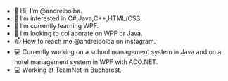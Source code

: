 - 👋 Hi, I’m @andreibolba.
- 👀 I’m interested in C#,Java,C++,HTML/CSS.
- 🌱 I’m currently learning WPF.
- 💞️ I’m looking to collaborate on WPF or Java.
- 📫 How to reach me @andreibolba on instagram.
- 💻 Currently working on a school management system in Java and on a hotel management system in WPF with ADO.NET.
- 💻 Working at TeamNet in Bucharest. 
<!---
andreibolba/andreibolba is a ✨ special ✨ repository because its `README.md` (this file) appears on your GitHub profile.
You can click the Preview link to take a look at your changes.
--->
